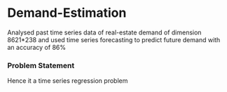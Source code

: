 # Demand-Estimation
Analysed past time series data of real-estate demand of dimension 8621*238 and used time series forecasting to predict future demand with an accuracy of 86%

### Problem Statement

Hence it a time series regression problem
